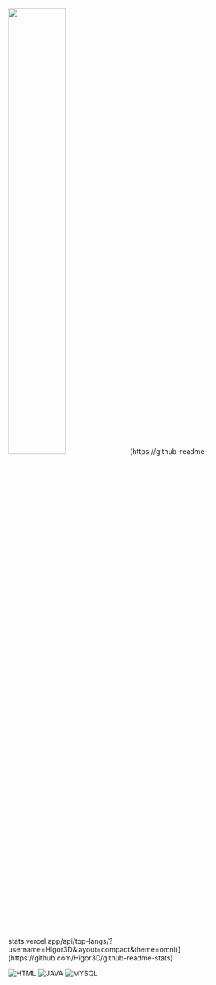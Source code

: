 <img width="48%" src="(https://github-readme-stats.vercel.app/api?username=Higor3D&show_icons=true&theme=omni)">
(https://github-readme-stats.vercel.app/api/top-langs/?username=Higor3D&layout=compact&theme=omni)](https://github.com/Higor3D/github-readme-stats)


![HTML](https://img.shields.io/badge/HTML-239120?style=for-the-badge&logo=html5&logoColor=white)
![JAVA](https://img.shields.io/badge/Java-ED8B00?style=for-the-badge&logo=openjdk&logoColor=white)
![MYSQL](https://img.shields.io/badge/MySQL-005C84?style=for-the-badge&logo=mysql&logoColor=white)
  

